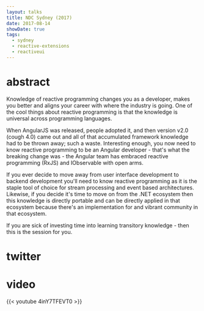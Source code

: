 ```yaml
---
layout: talks
title: NDC Sydney (2017)
date: 2017-08-14
showDate: true
tags: 
  - sydney
  - reactive-extensions
  - reactiveui
---
```


# abstract
Knowledge of reactive programming changes you as a developer, makes you better
and aligns your career with where the industry is going. One of the cool things
about reactive programming is that the knowledge is universal across
programming languages. 

When AngularJS was released, people adopted it, and then version v2.0 (cough
4.0) came out and all of that accumulated framework knowledge had to be thrown
away; such a waste. Interesting enough, you now need to know reactive
programming to be an Angular developer - that's what the breaking change was -
the Angular team has embraced reactive programming (RxJS) and IObservable with
open arms. 

If you ever decide to move away from user interface development to backend
development you'll need to know reactive programming as it is the staple tool
of choice for stream processing and event based architectures. Likewise, if you
decide it's time to move on from the .NET ecosystem then this knowledge is
directly portable and can be directly applied in that ecosystem because there's
an implementation for and vibrant community in that ecosystem. 

If you are sick of investing time into learning transitory knowledge - then
this is the session for you.

# twitter

<!-- tweet 912621546492932096 -->
<!-- tweet 898406366246690816 -->

# video 

{{< youtube 4inY7TFEVT0 >}}
